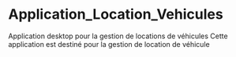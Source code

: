 # Application_Location_Vehicules
Application desktop pour la gestion de locations de véhicules
Cette application est destiné pour la gestion de location de véhicule
